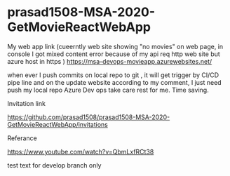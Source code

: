# prasad1508-MSA-2020-GetMovieReactWebApp

My web app link (cueerntly web site showing "no movies" on web page, in console  I got mixed content error because of  my api req http web site but azure host in https )
https://msa-devops-movieapp.azurewebsites.net/


when ever I push commits on local repo to git , it will get trigger by CI/CD pipe line and on the update website according to my comment, I just need push my local repo Azure Dev ops take care rest for me. Time saving.

Invitation link

https://github.com/prasad1508/prasad1508-MSA-2020-GetMovieReactWebApp/invitations



Referance 

https://www.youtube.com/watch?v=QbmLxfRCt38

test text for develop branch only